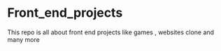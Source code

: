 # Front_end_projects
This repo is all about front end projects like games , websites clone and many more

